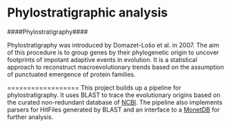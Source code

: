 Phylostratigraphic analysis
=================

####Phylostratigraphy####

Phylostratigraphy was introduced by Domazet-Lo&scaron;o et al. in 2007. The aim of this procedure is to group genes by their phylogenetic origin to uncover footprints of impotant adaptive events in evolution.
It is a statistical approach to reconstruct macroevolutionary trends based on the assumption of punctuated emergence of protein families.

==================
This project builds up a pipeline for phylostratigraphy. It uses BLAST to trace the evolutionary origins based on the curated  non-redundant database of <a href="http://www.ncbi.nlm.nih.gov/">NCBI</a>. The pipeline also implements parsers for HitFiles generated by BLAST and an interface to a <a href="http://www.monetdb.com/">MonetDB</a> for further analysis.

